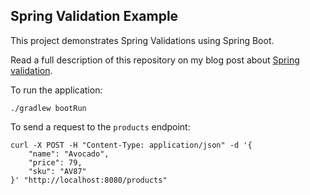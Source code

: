 ## Spring Validation Example

This project demonstrates Spring Validations using Spring Boot.

Read a full description of this repository on my blog post about [Spring validation](http://www.bbenson.co/post/spring-validations-with-examples/).

To run the application:
```
./gradlew bootRun
```

To send a request to the ```products``` endpoint:

```
curl -X POST -H "Content-Type: application/json" -d '{
	"name": "Avocado",
	"price": 79,
	"sku": "AV87"
}' "http://localhost:8080/products"
```
